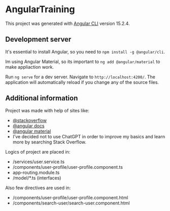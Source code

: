 # AngularTraining

This project was generated with [Angular CLI](https://github.com/angular/angular-cli) version 15.2.4.

## Development server
It's essential to install Angular, so you need to `npm install -g @angular/cli`.

Im using Angular Material, so its important to `ng add @angular/material` to make appliaction work.

Run `ng serve` for a dev server. Navigate to `http://localhost:4200/`. The application will automatically reload if you change any of the source files.

## Additional information

Project was made with help of sites like:
- [@stackoverflow](https://stackoverflow.com)
- [@angular docs](https://angular.io/docs)
- [@angular material](https://material.angular.io)
- I've decided not to use ChatGPT in order to improve my basics and learn more by searching Stack Overflow.

Logics of project are placed in:
- /services/user.service.ts
- /components/user-profile/user-profile.component.ts
- app-routing.module.ts
- /model/*.ts (interfaces)

Also few directives are used in:
- /components/user-profile/user-profile.component.html
- /components/search-user/search-user.component.html